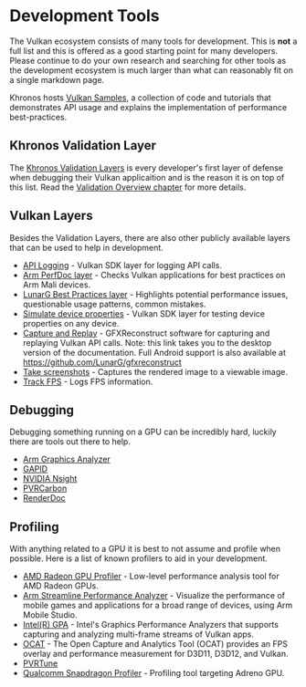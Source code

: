 # Development Tools

The Vulkan ecosystem consists of many tools for development. This is **not** a full list and this is offered as a good starting point for many developers. Please continue to do your own research and searching for other tools as the development ecosystem is much larger than what can reasonably fit on a single markdown page.

Khronos hosts [Vulkan Samples](https://github.com/KhronosGroup/Vulkan-Samples), a collection of code and tutorials that demonstrates API usage and explains the implementation of performance best-practices.

## Khronos Validation Layer

The [Khronos Validation Layers](./validation_overview.md#khronos-validation-layer) is every developer's first layer of defense when debugging their Vulkan applicaition and is the reason it is on top of this list. Read the [Validation Overview chapter](./validation_overview.md) for more details.

## Vulkan Layers

Besides the Validation Layers, there are also other publicly available layers that can be used to help in development.

- [API Logging](https://vulkan.lunarg.com/doc/sdk/latest/windows/api_dump_layer.html) - Vulkan SDK layer for logging API calls.
- [Arm PerfDoc layer](https://github.com/ARM-software/perfdoc) - Checks Vulkan applications for best practices on Arm Mali devices.
- [LunarG Best Practices layer](https://vulkan.lunarg.com/doc/sdk/latest/windows/best_practices.html) - Highlights potential performance issues, questionable usage patterns, common mistakes.
- [Simulate device properties](https://vulkan.lunarg.com/doc/sdk/latest/windows/device_simulation_layer.html) - Vulkan SDK layer for testing device properties on any device.
- [Capture and Replay](https://vulkan.lunarg.com/doc/sdk/latest/windows/capture_tools.html) - GFXReconstruct software for capturing and replaying Vulkan API calls. Note: this link takes you to the desktop version of the documentation. Full Android support is also available at https://github.com/LunarG/gfxreconstruct
- [Take screenshots](https://vulkan.lunarg.com/doc/sdk/latest/windows/screenshot_layer.html) - Captures the rendered image to a viewable image.
- [Track FPS](https://vulkan.lunarg.com/doc/sdk/latest/windows/monitor_layer.html) - Logs FPS information.


## Debugging

Debugging something running on a GPU can be incredibly hard, luckily there are tools out there to help.

- [Arm Graphics Analyzer](https://developer.arm.com/tools-and-software/graphics-and-gaming/arm-mobile-studio/components/graphics-analyzer)
- [GAPID](https://github.com/google/gapid)
- [NVIDIA Nsight](https://developer.nvidia.com/nsight-graphics)
- [PVRCarbon](https://www.imgtec.com/developers/)
- [RenderDoc](https://renderdoc.org/)

## Profiling

With anything related to a GPU it is best to not assume and profile when possible. Here is a list of known profilers to aid in your development.

- [AMD Radeon GPU Profiler](https://gpuopen.com/rgp/) - Low-level performance analysis tool for AMD Radeon GPUs.
- [Arm Streamline Performance Analyzer](https://developer.arm.com/tools-and-software/graphics-and-gaming/arm-mobile-studio/components/streamline-performance-analyzer) - Visualize the performance of mobile games and applications for a broad range of devices, using Arm Mobile Studio.
- [Intel(R) GPA](https://software.intel.com/content/www/us/en/develop/tools/graphics-performance-analyzers.html) - Intel's Graphics Performance Analyzers that supports capturing and analyzing multi-frame streams of Vulkan apps.
- [OCAT](https://github.com/GPUOpen-Tools/OCAT) - The Open Capture and Analytics Tool (OCAT) provides an FPS overlay and performance measurement for D3D11, D3D12, and Vulkan.
- [PVRTune](https://www.imgtec.com/developers/)
- [Qualcomm Snapdragon Profiler](https://developer.qualcomm.com/software/snapdragon-profiler) - Profiling tool targeting Adreno GPU.

